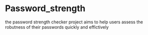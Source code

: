 # Password_strength
the password strength checker project aims to help users assess the robutness of their passwords quickly and effictively
